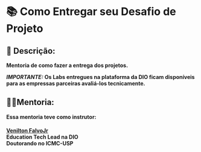 # 📚 Como Entregar seu Desafio de Projeto

## 👀 Descrição:
<b>
Mentoria de como fazer a entrega dos projetos.  

<i>IMPORTANTE:</i> Os Labs entregues na plataforma da DIO ficam disponíveis para as empressas parceiras avaliá-los tecnicamente. 
</b>

## <b>👨‍🏫Mentoria:  
Essa mentoria teve como instrutor:  

####  
[Venilton FalvoJr](https://www.linkedin.com/in/falvojr/ "falvoJr")  
Education Tech Lead na DIO  
Doutorando no ICMC-USP  
</b>